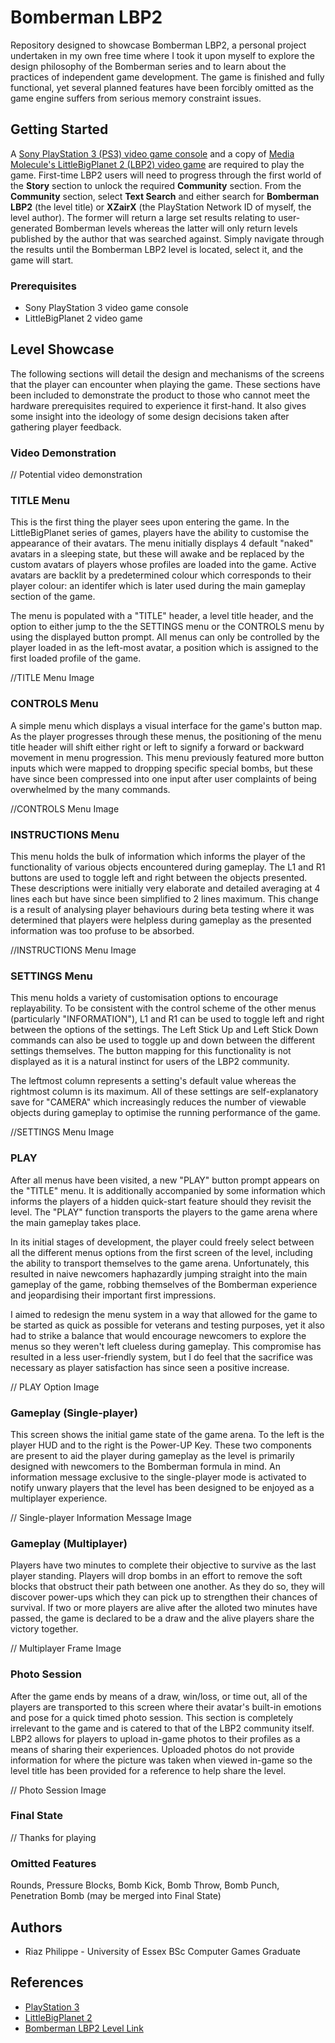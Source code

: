 # Bomberman LBP2
Repository designed to showcase Bomberman LBP2, a personal project undertaken in my own free time where I took it upon myself to explore the design philosophy of the Bomberman series and to learn about the practices of independent game development. The game is finished and fully functional, yet several planned features have been forcibly omitted as the game engine suffers from serious memory constraint issues.


## Getting Started
A [Sony PlayStation 3 (PS3) video game console](https://en.wikipedia.org/wiki/PlayStation_3) and a copy of [Media Molecule's LittleBigPlanet 2 (LBP2) video game](https://en.wikipedia.org/wiki/LittleBigPlanet_2) are required to play the game. First-time LBP2 users will need to progress through the first world of the **Story** section to unlock the required **Community** section. From the **Community** section, select **Text Search** and either search for **Bomberman LBP2** (the level title) or **XZairX** (the PlayStation Network ID of myself, the level author). The former will return a large set results relating to user-generated Bomberman levels whereas the latter will only return levels published by the author that was searched against. Simply navigate through the results until the Bomberman LBP2 level is located, select it, and the game will start.


### Prerequisites
* Sony PlayStation 3 video game console
* LittleBigPlanet 2 video game


## Level Showcase
The following sections will detail the design and mechanisms of the screens that the player can encounter when playing the game. These sections have been included to demonstrate the product to those who cannot meet the hardware prerequisites required to experience it first-hand. It also gives some insight into the ideology of some design decisions taken after gathering player feedback.


### Video Demonstration
// Potential video demonstration


### TITLE Menu
This is the first thing the player sees upon entering the game. In the LittleBigPlanet series of games, players have the ability to customise the appearance of their avatars. The menu initially displays 4 default "naked" avatars in a sleeping state, but these will awake and be replaced by the custom avatars of players whose profiles are loaded into the game. Active avatars are backlit by a predetermined colour which corresponds to their player colour: an identifer which is later used during the main gameplay section of the game.

The menu is populated with a "TITLE" header, a level title header, and the option to either jump to the the SETTINGS menu or the CONTROLS menu by using the displayed button prompt. All menus can only be controlled by the player loaded in as the left-most avatar, a position which is assigned to the first loaded profile of the game.

//TITLE Menu Image


### CONTROLS Menu
A simple menu which displays a visual interface for the game's button map. As the player progresses through these menus, the positioning of the menu title header will shift either right or left to signify a forward or backward movement in menu progression. This menu previously featured more button inputs which were mapped to dropping specific special bombs, but these have since been compressed into one input after user complaints of being overwhelmed by the many commands.

//CONTROLS Menu Image


### INSTRUCTIONS Menu
This menu holds the bulk of information which informs the player of the functionality of various objects encountered during gameplay. The L1 and R1 buttons are used to toggle left and right between the objects presented. These descriptions were initially very elaborate and detailed averaging at 4 lines each but have since been simplified to 2 lines maximum. This change is a result of analysing player behaviours during beta testing where it was determined that players were helpless during gameplay as the presented information was too profuse to be absorbed.

//INSTRUCTIONS Menu Image


### SETTINGS Menu
This menu holds a variety of customisation options to encourage replayability. To be consistent with the control scheme of the other menus (particularly "INFORMATION"), L1 and R1 can be used to toggle left and right between the options of the settings. The Left Stick Up and Left Stick Down commands can also be used to toggle up and down between the different settings themselves. The button mapping for this functionality is not displayed as it is a natural instinct for users of the LBP2 community.

The leftmost column represents a setting's default value whereas the rightmost column is its maximum. All of these settings are self-explanatory save for "CAMERA" which increasingly reduces the number of viewable objects during gameplay to optimise the running performance of the game.

//SETTINGS Menu Image


### PLAY
After all menus have been visited, a new "PLAY" button prompt appears on the "TITLE" menu. It is additionally accompanied by some information which informs the players of a hidden quick-start feature should they revisit the level. The "PLAY" function transports the players to the game arena where the main gameplay takes place.

In its initial stages of development, the player could freely select between all the different menus options from the first screen of the level, including the ability to transport themselves to the game arena. Unfortunately, this resulted in naive newcomers haphazardly jumping straight into the main gameplay of the game, robbing themselves of the Bomberman experience and jeopardising their important first impressions.
 
I aimed to redesign the menu system in a way that allowed for the game to be started as quick as possible for veterans and testing purposes, yet it also had to strike a balance that would encourage newcomers to explore the menus so they weren't left clueless during gameplay. This compromise has resulted in a less user-friendly system, but I do feel that the sacrifice was necessary as player satisfaction has since seen a positive increase.

// PLAY Option Image


### Gameplay (Single-player)
This screen shows the initial game state of the game arena. To the left is the player HUD and to the right is the Power-UP Key. These two components are present to aid the player during gameplay as the level is primarily designed with newcomers to the Bomberman formula in mind. An information message exclusive to the single-player mode is activated to notify unwary players that the level has been designed to be enjoyed as a multiplayer experience.

// Single-player Information Message Image


### Gameplay (Multiplayer)
Players have two minutes to complete their objective to survive as the last player standing. Players will drop bombs in an effort to remove the soft blocks that obstruct their path between one another. As they do so, they will discover power-ups which they can pick up to strengthen their chances of survival. If two or more players are alive after the alloted two minutes have passed, the game is declared to be a draw and the alive players share the victory together.

// Multiplayer Frame Image


### Photo Session
After the game ends by means of a draw, win/loss, or time out, all of the players are transported to this screen where their avatar's built-in emotions and pose for a quick timed photo session. This section is completely irrelevant to the game and is catered to that of the LBP2 community itself. LBP2 allows for players to upload in-game photos to their profiles as a means of sharing their experiences. Uploaded photos do not provide information for where the picture was taken when viewed in-game so the level title has been provided for a reference to help share the level.

// Photo Session Image


### Final State
// Thanks for playing


### Omitted Features
Rounds, Pressure Blocks, Bomb Kick, Bomb Throw, Bomb Punch, Penetration Bomb
(may be merged into Final State)


## Authors
* Riaz Philippe - University of Essex BSc Computer Games Graduate


## References
* [PlayStation 3](https://en.wikipedia.org/wiki/PlayStation_3)
* [LittleBigPlanet 2](https://en.wikipedia.org/wiki/LittleBigPlanet_2)
* [Bomberman LBP2 Level Link](https://lbp.me/v/q3q01np)

